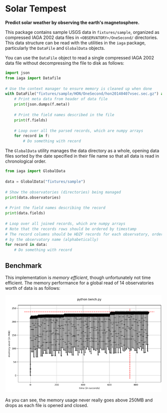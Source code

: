 # Solar Tempest

**Predict solar weather by observing the earth's magnetosphere.**

This package contains sample USGS data in `fixtures/sample`, organized as compressed IAGA 2002 data files in `<OBSERVATORY>/OneSecond/` directories. This data structure can be read with the utilities in the `iaga` package, particularly the `DataFile` and `GlobalData` objects.

You can use the `DataFile` object to read a single compressed IAGA 2002 data file without decompressing the file to disk as follows:

```python
import json
from iaga import Datafile

# Use the context manager to ensure memory is cleaned up when done
with DataFile("fixtures/sample/HON/OneSecond/hon20140407vsec.sec.gz") as f:
    # Print meta data from header of data file
    print(json.dumps(f.meta))

    # Print the field names described in the file
    print(f.fields)

    # Loop over all the parsed records, which are numpy arrays
    for record in f:
        # Do something with record
```

The `GlobalData` utility manages the data directory as a whole, opening data files sorted by the date specified in their file name so that all data is read in chronological order.

```python
from iaga import GlobalData

data = GlobalData("fixtures/sample")

# Show the observatories (directories) being managed
print(data.observatories)

# Print the field names describing the record
print(data.fields)

# Loop over all joined records, which are numpy arrays
# Note that the records rows should be ordered by timestamp
# The record columns should be HDZF records for each observatory, ordered
# by the observatory name (alphabetically)
for record in data:
    # Do something with record
```

## Benchmark

This implementation is _memory efficient_, though unfortunately not time efficient. The memory performance for a global read of 14 observatories worth of data is as follows:

![Memory Performance](fixtures/memory_benchmark.png)

As you can see, the memory usage never really goes above 250MB and drops as each file is opened and closed. 
